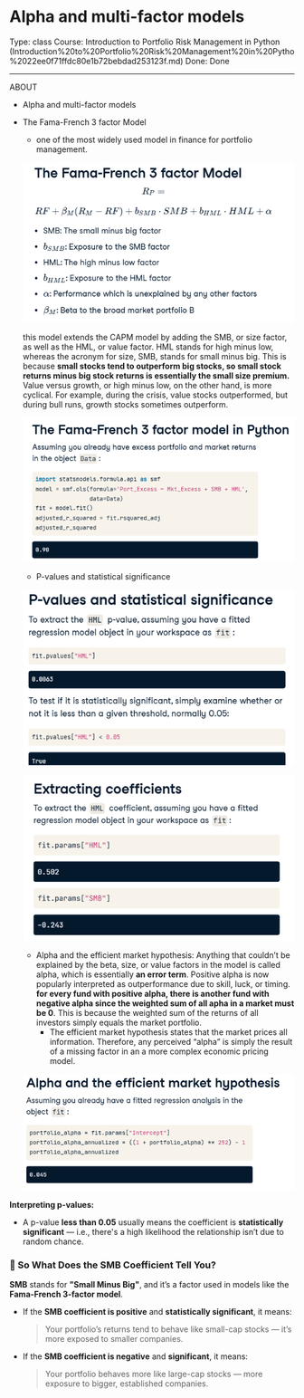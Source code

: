 # Alpha and multi-factor models

Type: class
Course: Introduction to Portfolio Risk Management in Python (Introduction%20to%20Portfolio%20Risk%20Management%20in%20Pytho%2022ee0f71ffdc80e1b72bebdad253123f.md)
Done: Done

---

<aside>

ABOUT

- Alpha and multi-factor models
</aside>

- The Fama-French 3 factor Model
    - one of the most widely used model in finance for portfolio management.
    
    ![image.png](image%2044.png)
    
    this model extends the CAPM model by adding the SMB, or size factor, as well as the HML, or value factor.  HML stands for high minus low, whereas the acronym for size, SMB, stands for small minus big. This is because **small stocks tend to outperform big stocks, so small stock returns minus big stock returns is essentially the small size premium.** Value versus growth, or high minus low, on the other hand, is more cyclical. For example, during the crisis, value stocks outperformed, but during bull runs, growth stocks sometimes outperform.
    
    ![image.png](image%2045.png)
    
    - P-values and statistical significance
    
    ![image.png](image%2046.png)
    
    ![image.png](image%2047.png)
    
    - Alpha and the efficient market hypothesis: Anything that couldn’t be explained by the beta, size, or value factors in the model is called alpha, which is essentially **an error term**. Positive alpha is now popularly interpreted as outperformance due to skill, luck, or timing. **for every fund with positive alpha, there is another fund with negative alpha since the weighted sum of all apha in a market must be 0**. This is because the weighted sum of the returns of all investors simply equals the market portfolio.
        - The efficient market hypothesis states that the market prices all information. Therefore, any perceived “alpha” is simply the result of a missing factor in an a more complex economic pricing model.
    
    ![image.png](image%2048.png)
    

**Interpreting p-values:**

- A p-value **less than 0.05** usually means the coefficient is **statistically significant** — i.e., there's a high likelihood the relationship isn’t due to random chance.

### 🧩 So What Does the SMB Coefficient Tell You?

**SMB** stands for **"Small Minus Big"**, and it’s a factor used in models like the **Fama-French 3-factor model**.

- If the **SMB coefficient is positive** and **statistically significant**, it means:
    
    > Your portfolio’s returns tend to behave like small-cap stocks — it’s more exposed to smaller companies.
    > 
- If the **SMB coefficient is negative** and **significant**, it means:
    
    > Your portfolio behaves more like large-cap stocks — more exposure to bigger, established companies.
    >